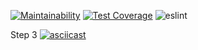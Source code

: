 [![Maintainability](https://api.codeclimate.com/v1/badges/d825fc7f3349b5ed861d/maintainability)](https://codeclimate.com/github/d-mitrofanov/frontend-project-lvl2/maintainability)
[![Test Coverage](https://api.codeclimate.com/v1/badges/d825fc7f3349b5ed861d/test_coverage)](https://codeclimate.com/github/d-mitrofanov/frontend-project-lvl2/test_coverage)
![eslint](https://github.com/d-mitrofanov/frontend-project-lvl2/workflows/eslint/badge.svg)

Step 3
[![asciicast](https://asciinema.org/a/Jt3UMTtRrUEeKjPHNh3pbtR9L.svg)](https://asciinema.org/a/Jt3UMTtRrUEeKjPHNh3pbtR9L)